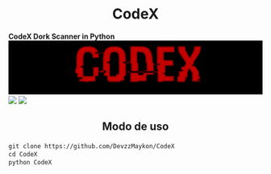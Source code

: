 <h1 text align="center">CodeX</h1>
<b>CodeX Dork Scanner in Python</b></br>
<img src='IMG-20220402-WA0077~2.jpg'>
</br><img src='https://img.shields.io/badge/python-3-brightgreen'>
<img src='https://img.shields.io/badge/CodeX-Dork%20Scanner%20-brightgreen'>


<h2 text align='center'>Modo de uso</h2>

    git clone https://github.com/DevzzMaykon/CodeX
    cd CodeX
    python CodeX
    
